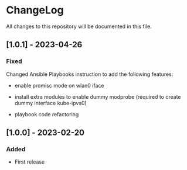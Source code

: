 # ChangeLog

All changes to this repository will be documented in this file.

## [1.0.1] - 2023-04-26

### Fixed

Changed Ansible Playbooks instruction to add the following features:

- enable promisc mode on wlan0 iface

- install extra modules to enable dummy modprobe (required to create dummy interface kube-ipvs0)

- playbook code refactoring

## [1.0.0] - 2023-02-20

### Added

- First release